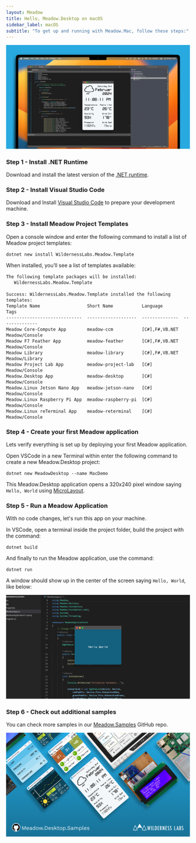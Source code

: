 ```yaml
---
layout: Meadow
title: Hello, Meadow.Desktop on macOS
sidebar_label: macOS
subtitle: "To get up and running with Meadow.Mac, follow these steps:"
---
```


![](wildernesslabs_desktop_getting_started.png)

<Tabs groupId="ide">
  <TabItem value="visualstudiocode" label="Visual Studio Code">

### Step 1 - Install .NET Runtime

Download and install the latest version of the [.NET runtime](https://dotnet.microsoft.com/en-us/download).

### Step 2 - Install Visual Studio Code

Download and Install [Visual Studio Code](https://visualstudio.microsoft.com/) to prepare your development machine.

### Step 3 - Install Meadow Project Templates

Open a console window and enter the following command to install a list of Meadow project templates:

```console
dotnet new install WildernessLabs.Meadow.Template
```

When installed, you’ll see a list of templates available:

```console
The following template packages will be installed:
   WildernessLabs.Meadow.Template

Success: WildernessLabs.Meadow.Template installed the following templates:
Template Name                  Short Name           Language        Tags
-----------------------------  -------------------  --------------  --------------
Meadow Core-Compute App        meadow-ccm           [C#],F#,VB.NET  Meadow/Console
Meadow F7 Feather App          meadow-feather       [C#],F#,VB.NET  Meadow/Console
Meadow Library                 meadow-library       [C#],F#,VB.NET  Meadow/Library
Meadow Project Lab App         meadow-project-lab   [C#]            Meadow/Console
Meadow.Desktop App             meadow-desktop       [C#]            Meadow/Console
Meadow.Linux Jetson Nano App   meadow-jetson-nano   [C#]            Meadow/Console
Meadow.Linux Raspberry Pi App  meadow-raspberry-pi  [C#]            Meadow/Console
Meadow.Linux reTerminal App    meadow-reterminal    [C#]            Meadow/Console
```

### Step 4 - Create your first Meadow application

Lets verify everything is set up by deploying your first Meadow application. 

Open VSCode in a new Terminal within enter the following command to create a new Meadow.Desktop project:

```console
dotnet new MeadowDesktop --name MacDemo
```

This Meadow.Desktop application opens a 320x240 pixel window saying `Hello, World` using [MicroLayout](../../../Meadow.Foundation/Libraries_and_Frameworks/MicroLayout/index.md).

### Step 5 - Run a Meadow Application

With no code changes, let's run this app on your machine. 

In VSCode, open a terminal inside the project folder, build the project with the command:

```console
dotnet build
```

And finally to run the Meadow application, use the command:

```console
dotnet run
```

A window should show up in the center of the screen saying `Hello, World`, like below:

![Create new Meadow Application](wildernesslabs_desktop_winforms.png)

### Step 6 - Check out additional samples

You can check more samples in our [Meadow.Samples](https://github.com/WildernessLabs/Meadow.Samples) GitHub repo.

![Meadow.Desktop.Samples GitHub Repository](../../Common_Assets/wildernesslabs-meadow-desktop-samples.jpg)

  </TabItem>
</Tabs>
